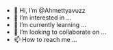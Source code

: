 - 👋 Hi, I’m @Ahmettyavuzz
- 👀 I’m interested in ...
- 🌱 I’m currently learning ...
- 💞️ I’m looking to collaborate on ...
- 📫 How to reach me ...

<!---
Ahmettyavuzz/Ahmettyavuzz is a ✨ special ✨ repository because its `README.md` (this file) appears on your GitHub profile.
You can click the Preview link to take a look at your changes.
--->
